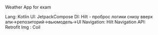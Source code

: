 Weather App for exam

Lang: Kotlin
UI: JetpackCompose
DI: Hilt - проброс логики снизу вверх     апи->репозиторий->вьюмодель->UI
Navigation: Hilt Navigation
API: Retrofit
Img : Coil
